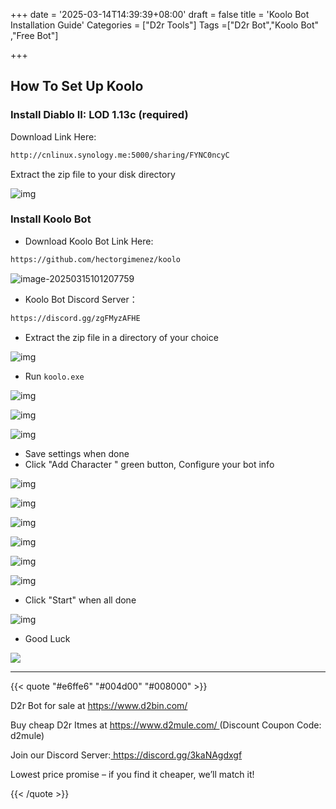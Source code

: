 +++
date = '2025-03-14T14:39:39+08:00'
draft = false
title = 'Koolo Bot Installation Guide'
Categories = ["D2r Tools"]
Tags =["D2r Bot","Koolo Bot" ,"Free Bot"]

+++

## How To Set Up Koolo

### Install **Diablo II: LOD 1.13c** (required) 

Download Link Here:

~~~html
http://cnlinux.synology.me:5000/sharing/FYNC0ncyC
~~~

Extract the zip file to your disk directory

![img](https://raw.githubusercontent.com/cnlinuxcode/typora/master/202503151007243.png)

### Install  Koolo Bot

- Download Koolo Bot Link Here:

~~~html
https://github.com/hectorgimenez/koolo
~~~

![image-20250315101207759](https://raw.githubusercontent.com/cnlinuxcode/typora/master/202503151012859.png)

- Koolo Bot Discord Server：

~~~html
https://discord.gg/zgFMyzAFHE
~~~

- Extract the zip file in a directory of your choice

![img](https://raw.githubusercontent.com/cnlinuxcode/typora/master/202503151019036.png)

- Run `koolo.exe`

![img](https://raw.githubusercontent.com/cnlinuxcode/typora/master/202503151024658.png)



![img](https://raw.githubusercontent.com/cnlinuxcode/typora/master/202503151028527.png)



![img](https://raw.githubusercontent.com/cnlinuxcode/typora/master/202503151036419.png)

- Save settings  when done
- Click "Add Character " green button,  Configure your bot info

![img](https://raw.githubusercontent.com/cnlinuxcode/typora/master/202503151047329.png)

![img](https://raw.githubusercontent.com/cnlinuxcode/typora/master/202503151047275.png)

![img](https://raw.githubusercontent.com/cnlinuxcode/typora/master/202503151047177.png)

![img](https://raw.githubusercontent.com/cnlinuxcode/typora/master/202503151047995.png)

![img](https://raw.githubusercontent.com/cnlinuxcode/typora/master/202503151048288.png)

![img](https://raw.githubusercontent.com/cnlinuxcode/typora/master/202503151048092.png)

- Click "Start" when all done

![img](https://raw.githubusercontent.com/cnlinuxcode/typora/master/202503151051088.png)

- Good Luck

![](https://raw.githubusercontent.com/cnlinuxcode/typora/master/202503151054675.png)

------
{{< quote "#e6ffe6" "#004d00" "#008000" >}}
<p> D2r Bot for sale at <a href="https://d2bin.com" target="_blank" > https://www.d2bin.com/ </a></p>
<p>Buy cheap D2r Itmes at <a href="https://d2mule.com" target="_blank"> https://www.d2mule.com/ </a>(Discount Coupon Code: d2mule) </p>

<p> Join our Discord Server:<a href="https://discord.gg/3kaNAgdxgf" target="_blank"> https://discord.gg/3kaNAgdxgf </a></p>
<p> Lowest price promise – if you find it cheaper, we’ll match it!</p>
{{< /quote >}}
